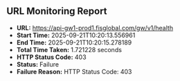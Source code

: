 ## URL Monitoring Report

- **URL:** https://api-gw1-prod1.fisglobal.com/gw/v1/health
- **Start Time:** 2025-09-21T10:20:13.556961
- **End Time:** 2025-09-21T10:20:15.278189
- **Total Time Taken:** 1.721228 seconds
- **HTTP Status Code:** 403
- **Status:** Failure
- **Failure Reason:** HTTP Status Code: 403
